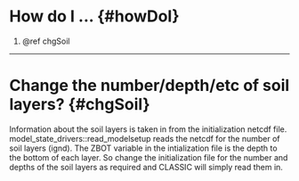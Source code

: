 # How do I ... {#howDoI}

1. @ref chgSoil

----

# Change the number/depth/etc of soil layers? {#chgSoil}

Information about the soil layers is taken in from the initialization netcdf file. model_state_drivers::read_modelsetup reads the netcdf for the number of soil layers (ignd). The ZBOT variable in the intialization file is the depth to the bottom of each layer. So change the initialization file for the number and depths of the soil layers as required and CLASSIC will simply read them in.
